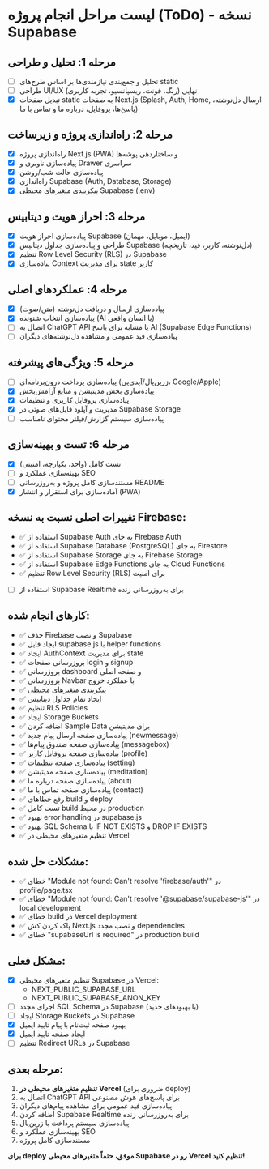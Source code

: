 # لیست مراحل انجام پروژه (ToDo) - نسخه Supabase

## مرحله 1: تحلیل و طراحی
- [ ] تحلیل و جمع‌بندی نیازمندی‌ها بر اساس طرح‌های static
- [ ] طراحی UI/UX نهایی (رنگ، فونت، ریسپانسیو، تجربه کاربری)
- [x] تبدیل صفحات static به صفحات Next.js (Splash, Auth, Home, ارسال دل‌نوشته، پاسخ‌ها، پروفایل، درباره ما و تماس با ما)

## مرحله 2: راه‌اندازی پروژه و زیرساخت
- [x] راه‌اندازی پروژه Next.js (PWA) و ساختاردهی پوشه‌ها
- [x] پیاده‌سازی ناوبری و Drawer سراسری
- [x] پیاده‌سازی حالت شب/روشن
- [x] راه‌اندازی Supabase (Auth, Database, Storage)
- [x] پیکربندی متغیرهای محیطی Supabase (.env)

## مرحله 3: احراز هویت و دیتابیس
- [x] پیاده‌سازی احراز هویت Supabase (ایمیل، موبایل، مهمان)
- [x] طراحی و پیاده‌سازی جداول دیتابیس Supabase (دل‌نوشته، کاربر، فید، تاریخچه)
- [x] تنظیم Row Level Security (RLS) در Supabase
- [x] پیاده‌سازی Context برای مدیریت state کاربر

## مرحله 4: عملکردهای اصلی
- [x] پیاده‌سازی ارسال و دریافت دل‌نوشته (متن/صوت)
- [x] پیاده‌سازی انتخاب شنونده (AI یا انسان واقعی)
- [ ] اتصال به ChatGPT API یا مشابه برای پاسخ AI (Supabase Edge Functions)
- [ ] پیاده‌سازی فید عمومی و مشاهده دل‌نوشته‌های دیگران

## مرحله 5: ویژگی‌های پیشرفته
- [ ] پیاده‌سازی پرداخت درون‌برنامه‌ای (زرین‌پال/آیدی‌پی، Google/Apple)
- [x] پیاده‌سازی بخش مدیتیشن و منابع آرامش‌بخش
- [x] پیاده‌سازی پروفایل کاربری و تنظیمات
- [x] مدیریت و آپلود فایل‌های صوتی در Supabase Storage
- [ ] پیاده‌سازی سیستم گزارش/فیلتر محتوای نامناسب

## مرحله 6: تست و بهینه‌سازی
- [x] تست کامل (واحد، یکپارچه، امنیتی)
- [ ] بهینه‌سازی عملکرد و SEO
- [ ] مستندسازی کامل پروژه و به‌روزرسانی README
- [x] آماده‌سازی برای استقرار و انتشار (PWA)

## تغییرات اصلی نسبت به نسخه Firebase:
- ✅ استفاده از Supabase Auth به جای Firebase Auth
- ✅ استفاده از Supabase Database (PostgreSQL) به جای Firestore
- ✅ استفاده از Supabase Storage به جای Firebase Storage
- ✅ استفاده از Supabase Edge Functions به جای Cloud Functions
- ✅ تنظیم Row Level Security (RLS) برای امنیت
- [ ] استفاده از Supabase Realtime برای به‌روزرسانی زنده

## کارهای انجام شده:
- ✅ حذف Firebase و نصب Supabase
- ✅ ایجاد فایل supabase.js با helper functions
- ✅ ایجاد AuthContext برای مدیریت state
- ✅ بروزرسانی صفحات login و signup
- ✅ بروزرسانی dashboard و صفحه اصلی
- ✅ بروزرسانی Navbar با عملکرد خروج
- ✅ پیکربندی متغیرهای محیطی
- ✅ ایجاد تمام جداول دیتابیس
- ✅ تنظیم RLS Policies
- ✅ ایجاد Storage Buckets
- ✅ اضافه کردن Sample Data برای مدیتیشن
- ✅ پیاده‌سازی صفحه ارسال پیام جدید (newmessage)
- ✅ پیاده‌سازی صفحه صندوق پیام‌ها (messagebox)
- ✅ پیاده‌سازی صفحه پروفایل کاربر (profile)
- ✅ پیاده‌سازی صفحه تنظیمات (setting)
- ✅ پیاده‌سازی صفحه مدیتیشن (meditation)
- ✅ پیاده‌سازی صفحه درباره ما (about)
- ✅ پیاده‌سازی صفحه تماس با ما (contact)
- ✅ رفع خطاهای build و deploy
- ✅ تست کامل build در محیط production
- ✅ بهبود error handling در supabase.js
- ✅ بهبود SQL Schema با IF NOT EXISTS و DROP IF EXISTS
- ✅ تنظیم متغیرهای محیطی در Vercel

## مشکلات حل شده:
- ✅ خطای "Module not found: Can't resolve 'firebase/auth'" در profile/page.tsx
- ✅ خطای "Module not found: Can't resolve '@supabase/supabase-js'" در local development
- ✅ خطای build در Vercel deployment
- ✅ پاک کردن کش Next.js و نصب مجدد dependencies
- ✅ خطای "supabaseUrl is required" در production build

## مشکل فعلی:
- [x] تنظیم متغیرهای محیطی Supabase در Vercel:
  - NEXT_PUBLIC_SUPABASE_URL
  - NEXT_PUBLIC_SUPABASE_ANON_KEY
- [ ] اجرای مجدد SQL Schema در Supabase (با بهبودهای جدید)
- [ ] ایجاد Storage Buckets در Supabase
- [x] بهبود صفحه ثبت‌نام با پیام تایید ایمیل
- [x] ایجاد صفحه تایید ایمیل
- [ ] تنظیم Redirect URLs در Supabase

## مرحله بعدی:
1. **تنظیم متغیرهای محیطی در Vercel** (ضروری برای deploy)
2. اتصال به ChatGPT API برای پاسخ‌های هوش مصنوعی
3. پیاده‌سازی فید عمومی برای مشاهده پیام‌های دیگران
4. اضافه کردن Supabase Realtime برای به‌روزرسانی زنده
5. پیاده‌سازی سیستم پرداخت با زرین‌پال
6. بهینه‌سازی عملکرد و SEO
7. مستندسازی کامل پروژه

**برای deploy موفق، حتماً متغیرهای محیطی Supabase رو در Vercel تنظیم کنید!** 